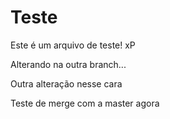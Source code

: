 # Teste

Este é um arquivo de teste! xP

Alterando na outra branch...

Outra alteração nesse cara

Teste de merge com a master agora

